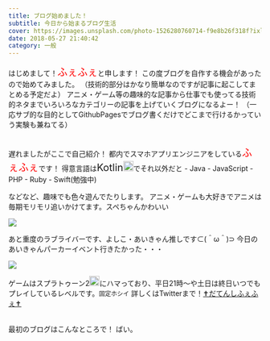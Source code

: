 ```yaml
---
title: ブログ始めました！
subtitle: 今日から始まるブログ生活
cover: https://images.unsplash.com/photo-1526280760714-f9e8b26f318f?ixlib=rb-0.3.5&ixid=eyJhcHBfaWQiOjEyMDd9&s=b4e2097bf432491a94b63e3486abe453&auto=format&fit=crop&w=500&q=60
date: 2018-05-27 21:40:42
category: 一般
---
```

はじめまして！<span style="font-size: 20px;color: red">ふぇふぇ</span>と申します！
この度ブログを自作する機会があったので始めてみました。
（技術的部分はかなり簡単なのですが記事に起こしてまとめる予定だよ）
アニメ・ゲーム等の趣味的な記事から仕事でも使ってる技術的ネタまでいろいろなカテゴリーの記事を上げていくブログになるよー！
（一応サブ的な目的としてGithubPagesでブログ書くだけでどこまで行けるかっていう実験も兼ねてる）

<br />
遅れましたがここで自己紹介！
都内でスマホアプリエンジニアをしている<span style="font-size: 20px;color: red">ふぇふぇ</span>です！
得意言語は<span style="font-size: 20px">Kotlin</span><img src="https://www.beeete2.com/blog/wp-content/uploads/2018/01/logo_Kotlin.png" width="20">でそれ以外だと
- Java
- JavaScript
- PHP
- Ruby
- Swift(勉強中)

などなど、趣味でも色々遊んでたりします。
アニメ・ゲームも大好きでアニメは毎期モリモリ追いかけてます。スペちゃんかわいい

![](https://user-images.githubusercontent.com/7947464/40586667-3e8db6c2-6200-11e8-80f8-98a313f95010.jpg)

あと重度のラブライバーです、よしこ・あいきゃん推しです⊂(＾ω＾)⊃
今日のあいきゃんパーカーイベント行きたかった・・・

![](https://pbs.twimg.com/media/Dd9hMDMVwAAm2KN.jpg)

ゲームはスプラトゥーン2<img src="https://pbs.twimg.com/profile_images/819765217957552132/1WftJJM1_400x400.jpg" width="20">にハマっており、平日21時〜や土日は終日いつでもプレイしているレベルです。<span style="font-size: 12px">固定ホシイ</span>
詳しくはTwitterまで！[✝だてんしふぇふぇ✝](https://twitter.com/BukkakeFefe)

<br />
最初のブログはこんなところで！
ばい。
